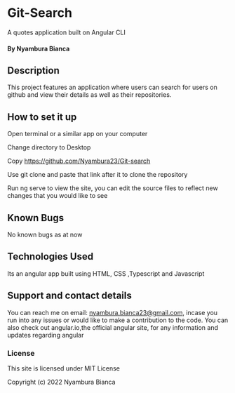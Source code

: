 # Git-Search
A quotes application built on Angular CLI

#### By Nyambura Bianca

## Description
This project features an application where users can search for users on github and view their details as well as their repositories.

## How to set it up
Open terminal or a similar app on your computer

Change directory to Desktop

Copy https://github.com/Nyambura23/Git-search

Use git clone and paste that link after it to clone the repository

Run ng serve to view the site, you can edit the source files to reflect new changes that you would like to see

## Known Bugs
No known bugs as at now

## Technologies Used
Its an angular app built using HTML, CSS ,Typescript and Javascript

## Support and contact details
You can reach me on email: nyambura.bianca23@gmail.com, incase you run into any issues or would like to make a contribution to the code.
You can also check out angular.io,the official angular site, for any information and updates regarding angular

### License
This site is licensed under MIT License

Copyright (c) 2022 Nyambura Bianca
